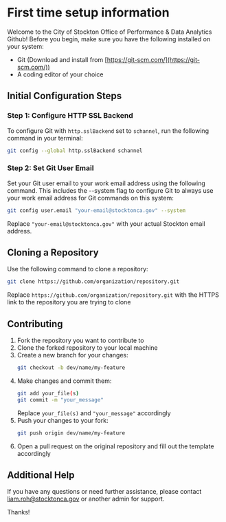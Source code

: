 # First time setup information

Welcome to the City of Stockton Office of Performance & Data Analytics Github! Before you begin, make sure you have the following installed on your system:

- Git (Download and install from [https://git-scm.com/](https://git-scm.com/))
- A coding editor of your choice

## Initial Configuration Steps

### Step 1: Configure HTTP SSL Backend

To configure Git with `http.sslBackend` set to `schannel`, run the following command in your terminal:

```bash
git config --global http.sslBackend schannel
```

### Step 2: Set Git User Email

Set your Git user email to your work email address using the following command. This includes the --system flag to configure Git to always use your work email address for Git commands on this system:

```bash
git config user.email "your-email@stocktonca.gov" --system
```

Replace `"your-email@stocktonca.gov"` with your actual Stockton email address.

## Cloning a Repository

Use the following command to clone a repository:
```bash
git clone https://github.com/organization/repository.git
```
Replace `https://github.com/organization/repository.git` with the HTTPS link to the repository you are trying to clone

## Contributing

1. Fork the repository you want to contribute to
2. Clone the forked repository to your local machine
3. Create a new branch for your changes:
   ```bash
   git checkout -b dev/name/my-feature
   ```
4. Make changes and commit them:
   ```bash
   git add your_file(s)
   git commit -m "your_message"
   ```
   Replace `your_file(s)` and `"your_message"` accordingly
5. Push your changes to your fork:
   ```bash
   git push origin dev/name/my-feature
   ```
6. Open a pull request on the original repository and fill out the template accordingly

## Additional Help

If you have any questions or need further assistance, please contact <liam.roh@stocktonca.gov> or another admin for support.

Thanks!
